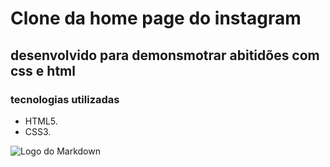 # Clone da home page do instagram

## desenvolvido para demonsmotrar abitidões com css e html

### tecnologias utilizadas 
- HTML5.
- CSS3.

![Logo do Markdown](/src/image/clone-imagem.png)